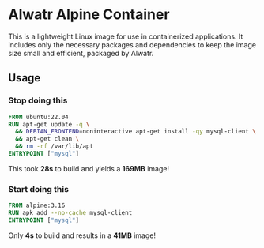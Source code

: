 # Alwatr Alpine Container

This is a lightweight Linux image for use in containerized applications. It includes only the necessary packages and dependencies to keep the image size small and efficient, packaged by Alwatr.

## Usage

### Stop doing this

```dockerfile
FROM ubuntu:22.04
RUN apt-get update -q \
  && DEBIAN_FRONTEND=noninteractive apt-get install -qy mysql-client \
  && apt-get clean \
  && rm -rf /var/lib/apt
ENTRYPOINT ["mysql"]
```

This took **28s** to build and yields a **169MB** image!

### Start doing this

```dockerfile
FROM alpine:3.16
RUN apk add --no-cache mysql-client
ENTRYPOINT ["mysql"]
```

Only **4s** to build and results in a **41MB** image!
